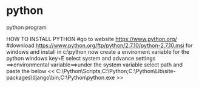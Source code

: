 # python
python program


HOW TO INSTALL PYTHON 
#go to website https://www.python.org/
#download https://www.python.org/ftp/python/2.7.10/python-2.7.10.msi for windows 
and install in c:\\python 
now create a enviroment variable for the python 
windows key+E  select system and advance settings  ==>environmental variable==>under the system variable 
select path
and paste the below 
<<  C:\Python\Scripts;C:\Python;C:\Python\Lib\site-packages\django\bin;C:\Python\python.exe  >>
